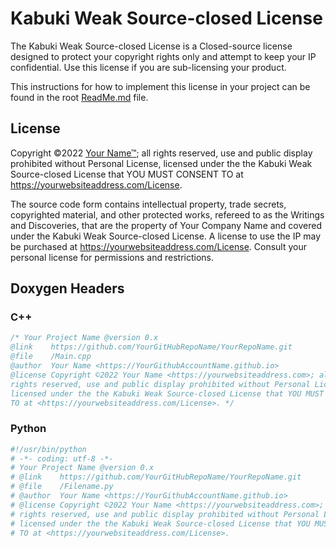 # Kabuki Weak Source-closed License

The Kabuki Weak Source-closed License is a Closed-source license designed to protect your copyright rights only and attempt to keep your IP confidential. Use this license if you are sub-licensing your product.

This instructions for how to implement this license in your project can be found in the root [ReadMe.md](readme.md) file.

## License

Copyright ©2022 [Your Name™](https://yourwebsiteaddress.com/License); all rights reserved, use and public display prohibited without Personal License, licensed under the the Kabuki Weak Source-closed License that YOU MUST CONSENT TO at <https://yourwebsiteaddress.com/License>.

The source code form contains intellectual property, trade secrets, copyrighted material, and other protected works, refereed to as the Writings and Discoveries, that are the property of Your Company Name and covered under the Kabuki Weak Source-closed License. A license to use the IP may be purchased at <https://yourwebsiteaddress.com/License>. Consult your personal license for permissions and restrictions.

## Doxygen Headers

### C++ 

```C++
/* Your Project Name @version 0.x
@link    https://github.com/YourGitHubRepoName/YourRepoName.git
@file    /Main.cpp
@author  Your Name <https://YourGithubAccountName.github.io>
@license Copyright ©2022 Your Name <https://yourwebsiteaddress.com>; all 
rights reserved, use and public display prohibited without Personal License, 
licensed under the the Kabuki Weak Source-closed License that YOU MUST CONSENT 
TO at <https://yourwebsiteaddress.com/License>. */
```

### Python

```Python
#!/usr/bin/python
# -*- coding: utf-8 -*-
# Your Project Name @version 0.x
# @link    https://github.com/YourGitHubRepoName/YourRepoName.git
# @file    /Filename.py
# @author  Your Name <https://YourGithubAccountName.github.io>
# @license Copyright ©2022 Your Name <https://yourwebsiteaddress.com>; all 
# rights reserved, use and public display prohibited without Personal License, 
# licensed under the the Kabuki Weak Source-closed License that YOU MUST CONSENT 
# TO at <https://yourwebsiteaddress.com/License>. 
```
